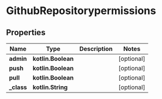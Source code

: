 
# GithubRepositorypermissions

## Properties
Name | Type | Description | Notes
------------ | ------------- | ------------- | -------------
**admin** | **kotlin.Boolean** |  |  [optional]
**push** | **kotlin.Boolean** |  |  [optional]
**pull** | **kotlin.Boolean** |  |  [optional]
**_class** | **kotlin.String** |  |  [optional]



